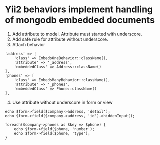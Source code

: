 Yii2 behaviors implement handling of mongodb embedded documents
===============================================================

1. Add attribute to model. Attribute must started with underscore.
2. Add safe rule for attribute without underscore.
3. Attach behavior
~~~
'address' => [
    'class' => EmbedsOneBehavior::className(),
    'attribute' => '_address',
    'embeddedClass' => Address::className()
],
'phones' => [
    'class' => EmbedsManyBehavior::className(),
    'attribute' => '_phones',
    'embeddedClass' => Phone::className()
],
~~~
4. Use attribute without underscore in form or view
~~~
echo $form->field($company->address, 'detail');
echo $form->field($company->address, 'id')->hiddenInput();

foreach($company->phones as $key => $phone) {
    echo $form->field($phone, 'number');
    echo $form->field($phone, 'type');
}
~~~